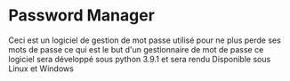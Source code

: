 # Password Manager
Ceci est un logiciel de gestion de mot passe utilisé pour ne plus perde ses mots de passe ce qui est le but d'un gestionnaire de mot de passe ce logiciel sera développé sous python 3.9.1 et sera rendu Disponible sous Linux et Windows
